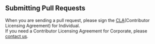 ## Submitting Pull Requests

When you are sending a pull request, please sign the [CLA](https://cla-assistant.io/kakao/d2hub-registry)(Contributor Licensing Agreement) for Individual.  
If you need a Contributor Licensing Agreement for Corporate, please [contact us](mailto:oss@kakaocorp.com).
